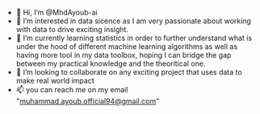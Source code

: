 - 👋 Hi, I’m @MhdAyoub-ai
- 👀 I’m interested in data sicence as I am very passionate about working with data to drive exciting insight.
- 🌱 I’m currently learning statistics in order to further understand  what is under the hood of different machine learning algorithms
      as well as having more tool in my data toolbox, hoping I can bridge the gap between my practical knowledge and the theoritical one.
- 💞️ I’m looking to collaborate on any exciting project that uses data to make real world impact
- 📫  you can reach me on my email "muhammad.ayoub.official94@gmail.com"

<!---
MhdAyoub-ai/MhdAyoub-ai is a ✨ special ✨ repository because its `README.md` (this file) appears on your GitHub profile.
You can click the Preview link to take a look at your changes.
--->

